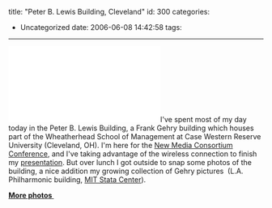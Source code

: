 title: "Peter B. Lewis Building, Cleveland"
id: 300
categories:
  - Uncategorized
date: 2006-06-08 14:42:58
tags:
---

![Peter B. Lewis Building](/gallery/main.php?g2_view=core.DownloadItem&amp;g2_itemId=202&amp;g2_serialNumber=2 "Peter B. Lewis Building")I've spent most of my day today in the                    Peter B. Lewis Building, a Frank Gehry building which houses part of the Wheatherhead School of Management at Case Western Reserve University (Cleveland, OH). I'm here for the [New Media Consortium Conference](http://www.nmc.org/events/2006summerconf/index.shtml), and I've taking advantage of the wireless connection to finish my [presentation](http://www.bcteach.org/presentations/drupal/). But over lunch I got outside to snap some photos of the building, a nice addition my growing collection of Gehry pictures&nbsp; (L.A. Philharmonic building, [MIT Stata Center](/drupal-4.7/node/233)).

[**More photos&nbsp;**](/drupal-4.7/gallery/v/PeterBLewisBuilding/)